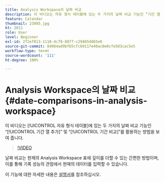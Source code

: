 ```yaml
---
title: Analysis Workspace의 날짜 비교
description: 이 비디오는 자유 형식 테이블에 있는 두 가지의 날짜 비교 기능인 “기간 열 추가” 및 “기간 비교”를 활용하는 방법을 보여 줍니다.
feature: Calendar
thumbnail: 23985.jpg
kt: 2011
role: User
level: Beginner
exl-id: 2f2ef013-1118-4c78-8877-c294654865e0
source-git-commit: 84984ad9bf65cfc69117e40ac0e0cfe503cac5e5
workflow-type: tm+mt
source-wordcount: '111'
ht-degree: 100%

---
```


# Analysis Workspace의 날짜 비교 {#date-comparisons-in-analysis-workspace}

이 비디오는 [!UICONTROL 자유 형식 테이블]에 있는 두 가지의 날짜 비교 기능인 “[!UICONTROL 기간 열 추가]” 및 “[!UICONTROL 기간 비교]”를 활용하는 방법을 보여 줍니다.

>[!VIDEO](https://video.tv.adobe.com/v/23985/?quality=12&learn=on)

날짜 비교는 현재의 Analysis Workspace 표에 깊이를 더할 수 있는 간편한 방법이며, 이를 통해 기록 성능의 관점에서 현재의 데이터를 입력할 수 있습니다.

이 기능에 대한 자세한 내용은 [설명서](https://experienceleague.adobe.com/docs/analytics/analyze/analysis-workspace/components/calendar-date-ranges/time-comparison.html?lang=ko)를 참조하십시오.

